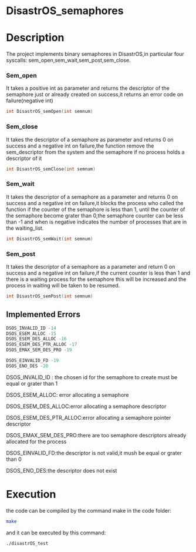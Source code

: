 # DisastrOS_semaphores



# Description

The project implements  binary semaphores in DisastrOS,in particular four syscalls: sem_open,sem_wait,sem_post,sem_close.



### Sem_open

It takes a positive int as parameter and returns the descriptor of the semaphore just or already created on success,it returns an error code on failure(negative int)

```c
int DisastrOS_semOpen(int semnum)
```

### Sem_close

It takes the  descriptor of a semaphore as parameter and returns 0 on success and a negative int on failure,the function remove the sem_descriptor from the system and the semaphore if no process holds a descriptor of it 

```c
int DisastrOS_semClose(int semnum)
```

### Sem_wait

It takes the descriptor of a semaphore as a parameter and returns 0 on success and a  negative int on failure,it blocks the process who called the function if the counter of the semaphore is less than 1, until the counter of the semaphore become grater than 0,the semaphore counter can be less than  -1 and when is negative  indicates the number of processes that are in the waiting_list.

```c
int DisastrOS_semWait(int semnum)
```

### Sem_post

It takes the descriptor of a semaphore as a parameter and return 0 on success and a negative int on failure,if the current counter is less than 1 and there is a waiting process for the semaphore this will be increased and the process in waiting will be taken to be resumed.

```c
int DisastrOS_semPost(int semnum)
```



## Implemented Errors

```C
DSOS_INVALID_ID -14   
DSOS_ESEM_ALLOC -15
DSOS_ESEM_DES_ALLOC -16
DSOS_ESEM_DES_PTR_ALLOC -17
DSOS_EMAX_SEM_DES_PRO -19

DSOS_EINVALID_FD -19
DSOS_ENO_DES -20

```

DSOS_INVALID_ID : the chosen id for the semaphore to create must be equal or grater than 1

DSOS_ESEM_ALLOC: error allocating a semaphore

DSOS_ESEM_DES_ALLOC:error allocating a semaphore descriptor

DSOS_ESEM_DES_PTR_ALLOC:error allocating a semaphore pointer descriptor

DSOS_EMAX_SEM_DES_PRO:there are too semaphore descriptors already allocated for the process

DSOS_EINVALID_FD:the descriptor is not valid,it mush be equal or grater than 0 

DSOS_ENO_DES:the descriptor does not exist



# Execution

the code can be compiled by the command make in the code folder:

```bash
make
```

and it can be executed by this command:

```bash
./disastrOS_test
```


